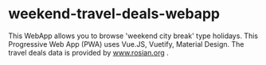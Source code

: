 # weekend-travel-deals-webapp
This WebApp allows you to browse 'weekend city break' type holidays. This Progressive Web App (PWA) uses Vue.JS, Vuetify, Material Design. The travel deals data is provided by www.rosian.org .
